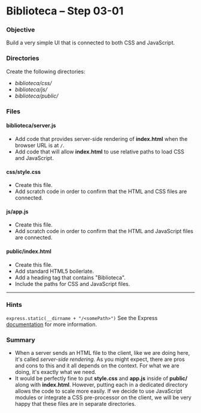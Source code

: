 # Biblioteca – Step 03-01

### Objective
Build a very simple UI that is connected to both CSS and JavaScript.

### Directories
Create the following directories:
* _biblioteca/css/_
* _biblioteca/js/_
* _biblioteca/public/_

### Files
#### biblioteca/server.js
* Add code that provides server-side rendering of **index.html** when the browser URL is at `/`.
* Add code that will allow **index.html** to use relative paths to load CSS and JavaScript.

#### css/style.css
* Create this file.
* Add scratch code in order to confirm that the HTML and CSS files are connected.

#### js/app.js
* Create this file.
* Add scratch code in order to confirm that the HTML and JavaScript files are connected.

#### public/index.html
* Create this file.
* Add standard HTML5 boilerlate.
* Add a heading tag that contains "Biblioteca".
* Include the paths for CSS and JavaScript files.

___

### Hints
`express.static(__dirname + "/<somePath>")` 
See the Express [documentation](https://expressjs.com/en/starter/static-files.html) for more information. 

### Summary
* When a server sends an HTML file to the client, like we are doing here, it's called _server-side rendering_. As you might expect, there are pros and cons to this and it all depends on the context. For what we are doing, it's exactly what we need.
* It would be perfectly fine to put **style.css** and **app.js** inside of **public/** along with **index.html**. However, putting each in a dedicated directory allows the code to scale more easily. If we decide to use JavaScript modules or integrate a CSS pre-processor on the client, we will be very happy that these files are in separate directories.